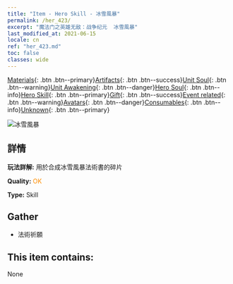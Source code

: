 ```yaml
---
title: "Item - Hero Skill - 冰雪風暴"
permalink: /her_423/
excerpt: "魔法门之英雄无敌：战争纪元  冰雪風暴"
last_modified_at: 2021-06-15
locale: cn
ref: "her_423.md"
toc: false
classes: wide
---
```

 [Materials](/ItemsCN/){: .btn .btn--primary}[Artifacts](/ItemsCN/Artifacts/){: .btn .btn--success}[Unit Soul](/ItemsCN/UnitSoul/){: .btn .btn--warning}[Unit Awakening](/ItemsCN/UnitAwakening/){: .btn .btn--danger}[Hero Soul](/ItemsCN/HeroSoul/){: .btn .btn--info}[Hero Skill](/ItemsCN/HeroSkill/){: .btn .btn--primary}[Gift](/ItemsCN/Gift/){: .btn .btn--success}[Event related](/ItemsCN/Events/){: .btn .btn--warning}[Avatars](/ItemsCN/Avatars/){: .btn .btn--danger}[Consumables](/ItemsCN/Consumables/){: .btn .btn--info}[Unknown](/ItemsCN/Unknown/){: .btn .btn--primary}

 ![冰雪風暴](/images/t/ps_bingxuefengbao.png)

## 詳情
 **玩法詳解:** 用於合成冰雪風暴法術書的碎片

 **Quality:** <span style="color: #FF8C00">OK</span>

 **Type:** Skill

## Gather

*    法術祈願 

## This item contains:

  None

